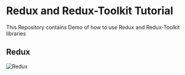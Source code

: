 # Redux and Redux-Toolkit Tutorial

This Repository contains Demo of how to use Redux and Redux-Toolkit libraries

## Redux

![Redux](https://img.shields.io/badge/redux-%23593d88.svg?style=for-the-badge&logo=redux&logoColor=white)
